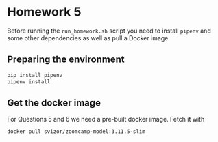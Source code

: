 # Homework 5

Before running the `run_homework.sh` script you need to install `pipenv` and some other dependencies as well as pull a Docker image.

## Preparing the environment


```bash
pip install pipenv
pipenv install
```

## Get the docker image
For Questions 5 and 6 we need a pre-built docker image. Fetch it with

```bash
docker pull svizor/zoomcamp-model:3.11.5-slim
```
